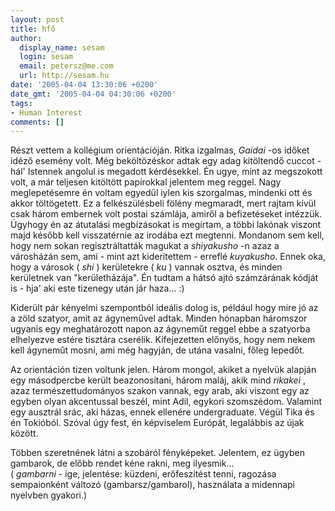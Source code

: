 ```yaml
---
layout: post
title: hfő
author:
  display_name: sesam
  login: sesam
  email: petersz@me.com
  url: http://sesam.hu
date: '2005-04-04 13:30:06 +0200'
date_gmt: '2005-04-04 04:30:06 +0200'
tags:
- Human Interest
comments: []
---
```


Részt vettem a kollégium orientációján. Ritka izgalmas, _Gaidai_ -os időket idéző esemény volt. Még beköltözéskor adtak egy adag kitöltendő cuccot - hál' Istennek angolul is megadott kérdésekkel. Én ugye, mint az megszokott volt, a már teljesen kitöltött papírokkal jelentem meg reggel. Nagy meglepetésemre én voltam egyedül iylen kis szorgalmas, mindenki ott és akkor töltögetett. Ez a felkészülésbeli fölény megmaradt, mert rajtam kívül csak három embernek volt postai számlája, amiről a befizetéseket intézzük. Úgyhogy én az átutalási megbízásokat is megírtam, a többi lakónak viszont majd később kell visszatérnie az irodába ezt megtenni. Mondanom sem kell, hogy nem sokan regisztráltatták magukat a _shiyakusho_ -n azaz a városházán sem, ami - mint azt kiderítettem - erreflé _kuyakusho_. Ennek oka, hogy a városok ( _shi_ ) kerületekre ( _ku_ ) vannak osztva, és minden kerületnek van "kerületházája". Én tudtam a hátsó ajtó számzárának kódját is - hja' aki este tizenegy után jár haza... :)

Kiderült pár kényelmi szempontból ideális dolog is, például hogy mire jó az a zöld szatyor, amit az ágyneművel adtak. Minden hónapban háromszor ugyanis egy meghatározott napon az ágyneműt reggel ebbe a szatyorba elhelyezve estére tisztára cserélik. Kifejezetten előnyös, hogy nem nekem kell ágyneműt mosni, ami még hagyján, de utána vasalni, főleg lepedőt.

Az orientáción tizen voltunk jelen. Három mongol, akiket a nyelvük alapján egy másodpercbe került beazonosítani, három maláj, akik mind _rikakei_ , azaz természettudományos szakon vannak, egy arab, aki viszont egy az egyben olyan akcentussal beszél, mint Adil, egykori szomszédom. Valamint egy ausztrál srác, aki házas, ennek ellenére undergraduate. Végül Tika és én Tokióból. Szóval úgy fest, én képviselem Európát, legalábbis az újak között.

Többen szeretnének látni a szobáról fényképeket. Jelentem, ez ügyben gambarok, de előbb rendet kéne rakni, meg ilyesmik...   
( _gambarni_ \- ige, jelentése: küzdeni, erőfeszítést tenni, ragozása sempaionként változó (gambarsz/gambarol), használata a midennapi nyelvben gyakori.)
